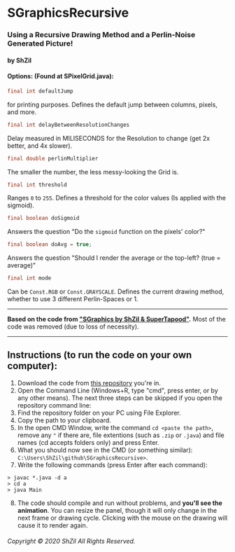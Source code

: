 # SGraphicsRecursive
### Using a Recursive Drawing Method and a Perlin-Noise Generated Picture!
#### by ShZil

#### Options: (Found at SPixelGrid.java):
```java
final int defaultJump
```
for printing purposes. Defines the default jump between columns, pixels, and more.
```java
final int delayBetweenResolutionChanges
```
Delay measured in MILISECONDS for the Resolution to change (get 2x better, and 4x slower).
```java
final double perlinMultiplier
```
The smaller the number, the less messy-looking the Grid is.
```java
final int threshold
```
Ranges `0` to `255`. Defines a threshold for the color values (Is applied with the sigmoid).
```java
final boolean doSigmoid
```
Answers the question "Do the `sigmoid` function on the pixels' color?"
```java
final boolean doAvg = true;
```
Answers the question "Should I render the average or the top-left? (true = average)"
```java
final int mode
```
Can be `Const.RGB` or `Const.GRAYSCALE`. Defines the current drawing method, whether to use 3 different Perlin-Spaces or 1.

---------------------

**Based on the code from ["SGraphics by ShZil & SuperTapood"](https://github.com/SuperTapood/SGraphics).**
Most of the code was removed (due to loss of necessity).

---------------------

## Instructions (to run the code on your own computer):
1. Download the code from [this repository](https://github.com/ShZil/SGraphicsRecursive.git) you're in.
2. Open the Command Line (Windows+R, type "cmd", press enter, or by any other means).
The next three steps can be skipped if you open the repository command line:
3. Find the repository folder on your PC using File Explorer.
4. Copy the path to your clipboard.
5. In the open CMD Window, write the command `cd <paste the path>`, remove any `"` if there are, file extentions (such as `.zip` or `.java`) and file names (cd accepts folders only) and press Enter.
6. What you should now see in the CMD (or something similar): `C:\Users\ShZil\github\SGraphicsRecursive>`.
7. Write the following commands (press Enter after each command):
```
> javac *.java -d a
> cd a
> java Main
```
8. The code should compile and run without problems, and **you'll see the animation**.
You can resize the panel, though it will only change in the next frame or drawing cycle.
Clicking with the mouse on the drawing will cause it to render again.

###### Copyright © 2020 ShZil All Rights Reserved.
